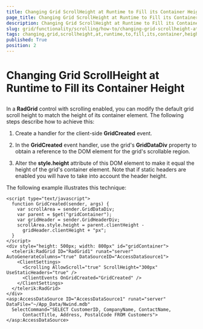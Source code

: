 ```yaml
---
title: Changing Grid ScrollHeight at Runtime to Fill its Container Height
page_title: Changing Grid ScrollHeight at Runtime to Fill its Container Height | RadGrid for ASP.NET AJAX Documentation
description: Changing Grid ScrollHeight at Runtime to Fill its Container Height
slug: grid/functionality/scrolling/how-to/changing-grid-scrollheight-at-runtime-to-fill-its-container-height
tags: changing,grid,scrollheight,at,runtime,to,fill,its,container,height
published: True
position: 2
---
```


# Changing Grid ScrollHeight at Runtime to Fill its Container Height



## 

In a **RadGrid** control with scrolling enabled, you can modify the default grid scroll height to match the height of its container element. The following steps describe how to achieve this:

1. Create a handler for the client-side **GridCreated** event.

1. In the **GridCreated** event handler, use the grid's **GridDataDiv** property to obtain a reference to the DOM element for the grid's scrollable region.

1. Alter the **style.height** attribute of this DOM element to make it equal the height of the grid's container element. Note that if static headers are enabled you will have to take into account the header height.

The following example illustrates this technique:

````ASPNET
<script type="text/javascript">
  function GridCreated(sender, args) {
    var scrollArea = sender.GridDataDiv;
    var parent = $get("gridContainer");
    var gridHeader = sender.GridHeaderDiv;
    scrollArea.style.height = parent.clientHeight -
      gridHeader.clientHeight + "px";
  }
</script>
<div style="height: 500px; width: 800px" id="gridContainer">
  <telerik:RadGrid ID="RadGrid1" runat="server" AutoGenerateColumns="true" DataSourceID="AccessDataSource1">
    <ClientSettings>
      <Scrolling AllowScroll="true" ScrollHeight="300px" UseStaticHeaders="true" />
      <ClientEvents OnGridCreated="GridCreated" />
    </ClientSettings>
  </telerik:RadGrid>
</div>
<asp:AccessDataSource ID="AccessDataSource1" runat="server" DataFile="~/App_Data/Nwind.mdb"
  SelectCommand="SELECT CustomerID, CompanyName, ContactName,
      ContactTitle, Address, PostalCode FROM Customers"></asp:AccessDataSource>
````


